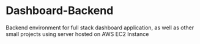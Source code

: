 # Dashboard-Backend

Backend environment for full stack dashboard application, as well as other small projects using server hosted on AWS EC2 Instance
